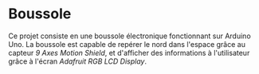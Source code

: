 # Boussole
Ce projet consiste en une boussole électronique fonctionnant sur Arduino Uno. La boussole est capable de repérer le nord dans l'espace grâce au capteur _9 Axes Motion Shield_, et d'afficher des informations à l'utilisateur grâce à l'écran _Adafruit RGB LCD Display_.
